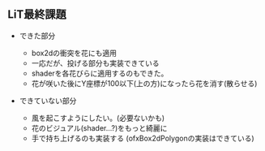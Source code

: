 ## LiT最終課題
- できた部分
  - box2dの衝突を花にも適用
  - 一応だが、投げる部分も実装できている
  - shaderを各花びらに適用するのもできた。
  - 花が咲いた後にY座標が100以下(上の方)になったら花を消す(散らせる)

- できていない部分
  - 風を起こすようにしたい。(必要ないかも)
  - 花のビジュアル(shader...?)をもっと綺麗に
  - 手で持ち上げるのも実装する (ofxBox2dPolygonの実装はできている)
